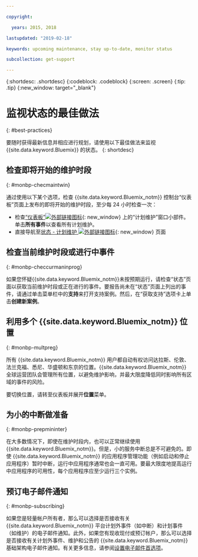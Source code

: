 ```yaml
---

copyright:

  years: 2015, 2018

lastupdated: "2019-02-18"

keywords: upcoming maintenance, stay up-to-date, monitor status

subcollection: get-support

---
```


{:shortdesc: .shortdesc}
{:codeblock: .codeblock}
{:screen: .screen}
{:tip: .tip}
{:new_window: target="_blank"}

# 监视状态的最佳做法
{: #best-practices}

要随时获得最新信息并相应进行规划，请使用以下最佳做法来监视 {{site.data.keyword.Bluemix}} 的状态。
{: shortdesc}

## 检查即将开始的维护时段
{: #monbp-checmaintwin}

通过使用以下某个选项，检查 {{site.data.keyword.Bluemix_notm}} 控制台“仪表板”页面上发布的即将开始的维护时段，至少每 24 小时检查一次：
* 检查[“仪表板”![外部链接图标](../icons/launch-glyph.svg "外部链接图标")](https://cloud.ibm.com){: new_window} 上的“计划维护”窗口小部件。单击**所有事件**以查看所有计划维护。
* 直接导航至[状态 - 计划维护 ![外部链接图标](../icons/launch-glyph.svg "外部链接图标")](https://cloud.ibm.com/status?selected=maintenance){: new_window} 页面

## 检查当前维护时段或进行中事件
{: #monbp-checcurmaninprog}

如果您怀疑{{site.data.keyword.Bluemix_notm}}未按预期运行，请检查“状态”页面以获取当前维护时段或正在进行的事件。要报告尚未在“状态”页面上列出的事件，请通过单击菜单栏中的**支持**来打开支持案例。然后，在“获取支持”选项卡上单击**创建新案例**。

## 利用多个 {{site.data.keyword.Bluemix_notm}} 位置
{: #monbp-multpreg}

所有 {{site.data.keyword.Bluemix_notm}} 用户都自动有权访问达拉斯、伦敦、法兰克福、悉尼、华盛顿和东京的位置。{{site.data.keyword.Bluemix_notm}} 全球运营团队会管理所有位置，以避免维护影响，并最大限度降低同时影响所有区域的事件的风险。

要切换位置，请转至仪表板并展开**位置**菜单。

## 为小的中断做准备
{: #monbp-prepmininter}

在大多数情况下，即使在维护时段内，也可以正常继续使用 {{site.data.keyword.Bluemix_notm}}。但是，小的服务中断总是不可避免的。即使 {{site.data.keyword.Bluemix_notm}} 的应用程序管理功能（例如启动和停止应用程序）暂时中断，运行中应用程序通常也会一直可用。要最大限度地提高运行中应用程序的可用性，每个应用程序应至少运行三个实例。

## 预订电子邮件通知
{: #monbp-subscribing}

如果您是轻量帐户所有者，那么可以选择是否接收有关 {{site.data.keyword.Bluemix_notm}} 平台计划外事件（如中断）和计划事件（如维护）的电子邮件通知。此外，如果您有现收现付或预订帐户，那么可以选择是否接收有关计划外事件、维护和公告的 {{site.data.keyword.Bluemix_notm}} 基础架构电子邮件通知。有关更多信息，请参阅[设置电子邮件首选项](/docs/account?topic=account-account_setup#account_setup)。



